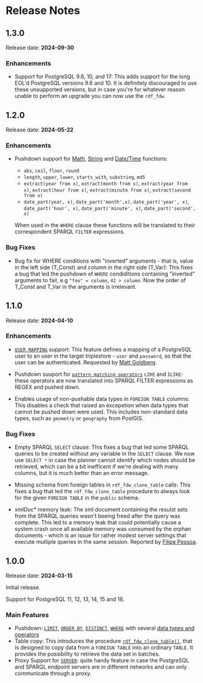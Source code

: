 # Release Notes

## 1.3.0
Release date: **2024-09-30**

### Enhancements

* Support for PostgreSQL 9.6, 10, and 17: This adds support for the long EOL'd PostgreSQL versions 9.6 and 10. It is definitely discouraged to use these unsupported versions, but in case you're for whatever reason unable to perform an upgrade you can now use the `rdf_fdw`. 

## 1.2.0
Release date: **2024-05-22**

### Enhancements

* Pushdown support for [Math](https://www.postgresql.org/docs/current/functions-math.html), [String](https://www.postgresql.org/docs/current/functions-string.html) and [Date/Time](https://www.postgresql.org/docs/current/functions-datetime.html) functions:
  * `abs`, `ceil`, `floor`, `round`
  * `length`, `upper`, `lower`, `starts_with`, `substring`, `md5`
  * `extract(year from x)`, `extract(month from x)`, `extract(year from x)`, `extract(hour from x)`, `extract(minute from x)`, `extract(second from x)`
  * `date_part(year, x)`, `date_part('month',x)`, `date_part('year', x)`, `date_part('hour', x)`, `date_part('minute', x)`, `date_part('second', x)`

  When used in the `WHERE` clause these functions will be translated to their correspondent SPARQL `FILTER` expressions.

### Bug Fixes

* Bug fix for WHERE conditions with "inverted" arguments - that is, value in the left side (T_Const) and column in the right side (T_Var): This fixes a bug that led the pushdown of `WHERE` condiditions containing "inverted" arguments to fail, e.g `"foo" = column`, `42 > column`. Now the order of T_Const and T_Var in the arguments is irrelevant.


## 1.1.0
Release date: **2024-04-10**

### Enhancements

* [`USER MAPPING`](https://github.com/jimjonesbr/rdf_fdw?tab=readme-ov-file#create-user-mapping) support: This feature defines a mapping of a PostgreSQL user to an user in the target triplestore - `user` and `password`, so that the user can be authenticated. Requested by [Matt Goldberg](https://github.com/mgberg). 

* Pushdown suuport for [`pattern matching operators`](https://www.postgresql.org/docs/current/functions-matching.html#FUNCTIONS-LIKE) `LIKE` and `ILIKE`: these operators are now translated into SPARQL FILTER expressions as REGEX and pushed down.

* Enables usage of non-pushable data types in `FOREIGN TABLE` columns: This disables a check that raised an excepetion when data types that cannot be pushed down were used. This includes non-standard data types, such as `geometry` or `geography` from PostGIS.

### Bug Fixes

* Empty SPARQL `SELECT` clause: This fixes a bug that led some SPARQL queries to be created without any variable in the `SELECT` clause. We now use `SELECT *` in case the planner cannot identify which nodes should be retrieved, which can be a bit inefficent if we're dealing with many columns, but it is much better than an error message.

* Missing schema from foreign tables in `rdf_fdw_clone_table` calls: This fixes a bug that led the `rdf_fdw_clone_table` procedure to always look for the given `FOREIGN TABLE` in the `public` schema.

* xmlDoc* memory leak: The xml document containing the resulst sets from the SPARQL queries wasn't beeing freed after the query was complete. This led to a memory leak that could potentially cause a system crash once all available memory was consumed by the orphan documents - which is an issue for rather modest server settings that execute mutliple queries in the same session. Reported by [Filipe Pessoa](https://github.com/lfpessoa).

## 1.0.0
Release date: **2024-03-15**

Initial release. 

Support for PostgreSQL 11, 12, 13, 14, 15 and 16.

### Main Features

* Pushdown: [`LIMIT`](https://github.com/jimjonesbr/rdf_fdw?tab=readme-ov-file#limit), [`ORDER BY`](https://github.com/jimjonesbr/rdf_fdw?tab=readme-ov-file#order-by), [`DISTINCT`](https://github.com/jimjonesbr/rdf_fdw?tab=readme-ov-file#distinct), [`WHERE`](https://github.com/jimjonesbr/rdf_fdw?tab=readme-ov-file#where) with several [data types and operators](https://github.com/jimjonesbr/rdf_fdw?tab=readme-ov-file#where)
* Table copy: This introduces the procedure [`rdf_fdw_clone_table()`](https://github.com/jimjonesbr/rdf_fdw?tab=readme-ov-file#rdf_fdw_clone_table), that is designed to copy data from a `FOREIGN TABLE` into an ordinary `TABLE`. It provides the possibility to retrieve the data set in batches.
* Proxy Support for [`SERVER`](https://github.com/jimjonesbr/rdf_fdw?tab=readme-ov-file#create-server): quite handy feature in case the PostgreSQL and SPARQL endpoint servers are in different networks and can only communicate through a proxy.
